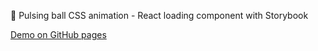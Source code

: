 🔮 Pulsing ball CSS animation - React loading component with Storybook

[Demo on GitHub pages](https://jalium.github.io/storybook-loading/?path=/story/animationcontrol--default)
